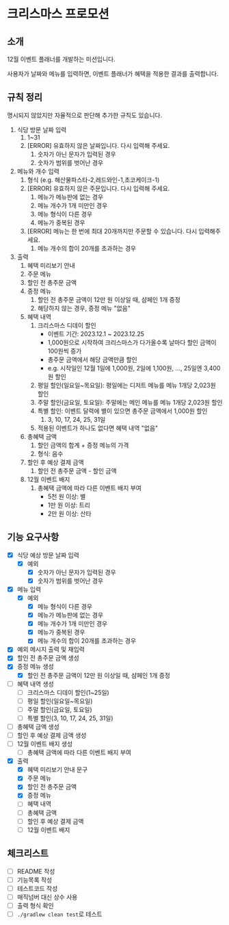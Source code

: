 # 크리스마스 프로모션

## 소개

12월 이벤트 플래너를 개발하는 미션입니다.

사용자가 날짜와 메뉴를 입력하면, 이벤트 플래너가 혜택을 적용한 결과를 출력합니다.

## 규칙 정리

명시되지 않았지만 자율적으로 판단해 추가한 규칙도 있습니다.

1. 식당 방문 날짜 입력
    1. 1~31
    2. [ERROR] 유효하지 않은 날짜입니다. 다시 입력해 주세요.
        1. 숫자가 아닌 문자가 입력된 경우
        2. 숫자가 범위를 벗어난 경우
2. 메뉴와 개수 입력
    1. 형식 (e.g. 해산물파스타-2,레드와인-1,초코케이크-1)
    2. [ERROR] 유효하지 않은 주문입니다. 다시 입력해 주세요.
        1. 메뉴가 메뉴판에 없는 경우
        2. 메뉴 개수가 1개 미만인 경우
        3. 메뉴 형식이 다른 경우
        4. 메뉴가 중복된 경우
    3. [ERROR] 메뉴는 한 번에 최대 20개까지만 주문할 수 있습니다. 다시 입력해주세요.
        1. 메뉴 개수의 합이 20개를 초과하는 경우
3. 출력
    1. 혜택 미리보기 안내
    2. 주문 메뉴
    3. 할인 전 총주문 금액
    4. 증정 메뉴
        1. 할인 전 총주문 금액이 12만 원 이상일 때, 샴페인 1개 증정
        2. 해당하지 않는 경우, 증정 메뉴 "없음"
    5. 혜택 내역
        1. 크리스마스 디데이 할인
            - 이벤트 기간: 2023.12.1 ~ 2023.12.25
            - 1,000원으로 시작하여 크리스마스가 다가올수록 날마다 할인 금액이 100원씩 증가
            - 총주문 금액에서 해당 금액만큼 할인
            - e.g. 시작일인 12월 1일에 1,000원, 2일에 1,100원, ..., 25일엔 3,400원 할인
        2. 평일 할인(일요일~목요일): 평일에는 디저트 메뉴를 메뉴 1개당 2,023원 할인
        3. 주말 할인(금요일, 토요일): 주말에는 메인 메뉴를 메뉴 1개당 2,023원 할인
        4. 특별 할인: 이벤트 달력에 별이 있으면 총주문 금액에서 1,000원 할인
            1. 3, 10, 17, 24, 25, 31일
        5. 적용된 이벤트가 하나도 없다면 혜택 내역 "없음"
    6. 총혜택 금액
        1. 할인 금액의 합계 + 증정 메뉴의 가격
        2. 형식: 음수
    7. 할인 후 예상 결제 금액
        1. 할인 전 총주문 금액 - 할인 금액
    8. 12월 이벤트 배지
        1. 총혜택 금액에 따라 다른 이벤트 배지 부여
            - 5천 원 이상: 별
            - 1만 원 이상: 트리
            - 2만 원 이상: 산타

## 기능 요구사항

- [X] 식당 예상 방문 날짜 입력
    - [X] 예외
        - [X] 숫자가 아닌 문자가 입력된 경우
        - [X] 숫자가 범위를 벗어난 경우
- [X] 메뉴 입력
    - [X] 예외
        - [X] 메뉴 형식이 다른 경우
        - [X] 메뉴가 메뉴판에 없는 경우
        - [X] 메뉴 개수가 1개 미만인 경우
        - [X] 메뉴가 중복된 경우
        - [X] 메뉴 개수의 합이 20개를 초과하는 경우
- [X] 예외 메시지 출력 및 재입력
- [X] 할인 전 총주문 금액 생성
- [X] 증정 메뉴 생성
    - [X] 할인 전 총주문 금액이 12만 원 이상일 때, 샴페인 1개 증정
- [ ] 혜택 내역 생성
    - [ ] 크리스마스 디데이 할인(1~25일)
    - [ ] 평일 할인(일요일~목요일)
    - [ ] 주말 할인(금요일, 토요일)
    - [ ] 특별 할인(3, 10, 17, 24, 25, 31일)
- [ ] 총혜택 금액 생성
- [ ] 할인 후 예상 결제 금액 생성
- [ ] 12월 이벤트 배지 생성
    - [ ] 총혜택 금액에 따라 다른 이벤트 배지 부여
- [X] 출력
    - [X] 혜택 미리보기 안내 문구
    - [X] 주문 메뉴
    - [X] 할인 전 총주문 금액
    - [X] 증정 메뉴
    - [ ] 혜택 내역
    - [ ] 총혜택 금액
    - [ ] 할인 후 예상 결제 금액
    - [ ] 12월 이벤트 배지

## 체크리스트

- [ ] README 작성
- [ ] 기능목록 작성
- [ ] 테스트코드 작성
- [ ] 매직넘버 대신 상수 사용
- [ ] 출력 형식 확인
- [ ] `./gradlew clean test`로 테스트
